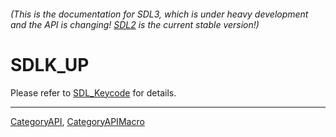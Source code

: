 ###### (This is the documentation for SDL3, which is under heavy development and the API is changing! [SDL2](https://wiki.libsdl.org/SDL2/) is the current stable version!)
# SDLK_UP

Please refer to [SDL_Keycode](SDL_Keycode) for details.

----
[CategoryAPI](CategoryAPI), [CategoryAPIMacro](CategoryAPIMacro)

